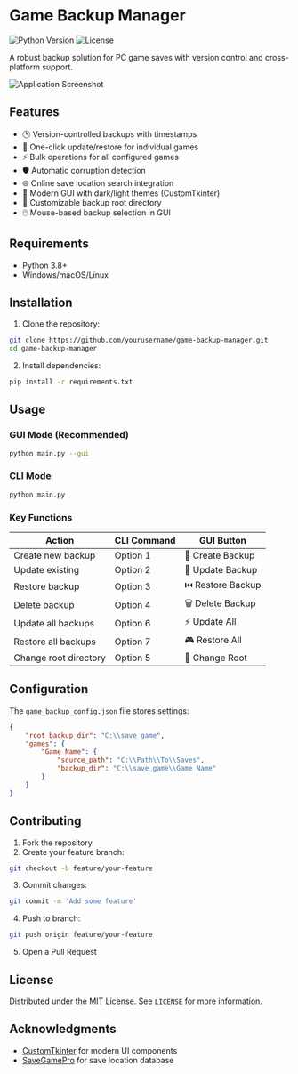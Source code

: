 # Game Backup Manager

![Python Version](https://img.shields.io/badge/python-3.8%2B-blue)
![License](https://img.shields.io/badge/license-MIT-green)

A robust backup solution for PC game saves with version control and cross-platform support.

![Application Screenshot](screenshot.png) <!-- Add screenshot later -->

## Features

- 🕑 Version-controlled backups with timestamps
- 🔄 One-click update/restore for individual games
- ⚡ Bulk operations for all configured games
- 🛡️ Automatic corruption detection
- 🌐 Online save location search integration
- 🎨 Modern GUI with dark/light themes (CustomTkinter)
- 📂 Customizable backup root directory
- 🖱️ Mouse-based backup selection in GUI

## Requirements

- Python 3.8+
- Windows/macOS/Linux

## Installation

1. Clone the repository:
```bash
git clone https://github.com/yourusername/game-backup-manager.git
cd game-backup-manager
```

2. Install dependencies:
```bash
pip install -r requirements.txt
```

## Usage

### GUI Mode (Recommended)
```bash
python main.py --gui
```

### CLI Mode
```bash
python main.py
```

### Key Functions

| Action                | CLI Command | GUI Button          |
|-----------------------|-------------|---------------------|
| Create new backup     | Option 1    | 📁 Create Backup    |
| Update existing       | Option 2    | 🔄 Update Backup    |
| Restore backup        | Option 3    | ⏮️ Restore Backup   |
| Delete backup         | Option 4    | 🗑️ Delete Backup    |
| Update all backups    | Option 6    | ⚡ Update All       |
| Restore all backups   | Option 7    | 🎮 Restore All      |
| Change root directory | Option 5    | 📂 Change Root      |

## Configuration

The `game_backup_config.json` file stores settings:
```json
{
    "root_backup_dir": "C:\\save game",
    "games": {
        "Game Name": {
            "source_path": "C:\\Path\\To\\Saves",
            "backup_dir": "C:\\save game\\Game Name"
        }
    }
}
```

## Contributing

1. Fork the repository
2. Create your feature branch:
```bash
git checkout -b feature/your-feature
```
3. Commit changes:
```bash
git commit -m 'Add some feature'
```
4. Push to branch:
```bash
git push origin feature/your-feature
```
5. Open a Pull Request

## License
Distributed under the MIT License. See `LICENSE` for more information.

## Acknowledgments
- [CustomTkinter](https://github.com/TomSchimansky/CustomTkinter) for modern UI components
- [SaveGamePro](https://savegame.pro/) for save location database

